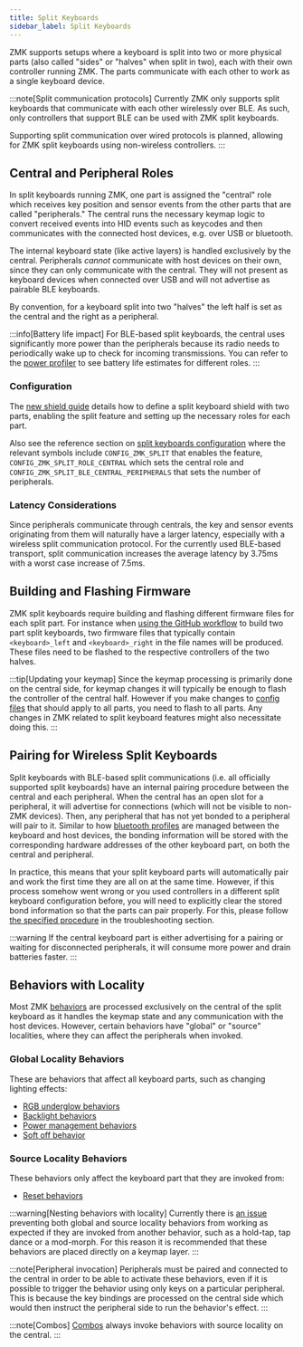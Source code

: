 ```yaml
---
title: Split Keyboards
sidebar_label: Split Keyboards
---
```


ZMK supports setups where a keyboard is split into two or more physical parts (also called "sides" or "halves" when split in two), each with their own controller running ZMK. The parts communicate with each other to work as a single keyboard device.

:::note[Split communication protocols]
Currently ZMK only supports split keyboards that communicate with each other wirelessly over BLE.
As such, only controllers that support BLE can be used with ZMK split keyboards.

Supporting split communication over wired protocols is planned, allowing for ZMK split keyboards using non-wireless controllers.
:::

## Central and Peripheral Roles

In split keyboards running ZMK, one part is assigned the "central" role which receives key position and sensor events from the other parts that are called "peripherals."
The central runs the necessary keymap logic to convert received events into HID events such as keycodes and then communicates with the connected host devices, e.g. over USB or bluetooth.

The internal keyboard state (like active layers) is handled exclusively by the central.
Peripherals _cannot_ communicate with host devices on their own, since they can only communicate with the central.
They will not present as keyboard devices when connected over USB and will not advertise as pairable BLE keyboards.

By convention, for a keyboard split into two "halves" the left half is set as the central and the right as a peripheral.

:::info[Battery life impact]
For BLE-based split keyboards, the central uses significantly more power than the peripherals because its radio needs to periodically wake up to check for incoming transmissions.
You can refer to the [power profiler](/power-profiler) to see battery life estimates for different roles.
:::

### Configuration

The [new shield guide](../development/new-shield.mdx) details how to define a split keyboard shield with two parts, enabling the split feature and setting up the necessary roles for each part.

Also see the reference section on [split keyboards configuration](../config/system.md#split-keyboards) where the relevant symbols include `CONFIG_ZMK_SPLIT` that enables the feature, `CONFIG_ZMK_SPLIT_ROLE_CENTRAL` which sets the central role and `CONFIG_ZMK_SPLIT_BLE_CENTRAL_PERIPHERALS` that sets the number of peripherals.

### Latency Considerations

Since peripherals communicate through centrals, the key and sensor events originating from them will naturally have a larger latency, especially with a wireless split communication protocol.
For the currently used BLE-based transport, split communication increases the average latency by 3.75ms with a worst case increase of 7.5ms.

## Building and Flashing Firmware

ZMK split keyboards require building and flashing different firmware files for each split part.
For instance when [using the GitHub workflow](../user-setup.mdx) to build two part split keyboards, two firmware files that typically contain `<keyboard>_left` and `<keyboard>_right` in the file names will be produced.
These files need to be flashed to the respective controllers of the two halves.

:::tip[Updating your keymap]
Since the keymap processing is primarily done on the central side, for keymap changes it will typically be enough to flash the controller of the central half.
However if you make changes to [config files](../config/index.md) that should apply to all parts, you need to flash to all parts.
Any changes in ZMK related to split keyboard features might also necessitate doing this.
:::

## Pairing for Wireless Split Keyboards

Split keyboards with BLE-based split communications (i.e. all officially supported split keyboards) have an internal pairing procedure between the central and each peripheral.
When the central has an open slot for a peripheral, it will advertise for connections (which will not be visible to non-ZMK devices).
Then, any peripheral that has not yet bonded to a peripheral will pair to it.
Similar to how [bluetooth profiles](bluetooth.md) are managed between the keyboard and host devices, the bonding information will be stored with the corresponding hardware addresses of the other keyboard part, on both the central and peripheral.

In practice, this means that your split keyboard parts will automatically pair and work the first time they are all on at the same time.
However, if this process somehow went wrong or you used controllers in a different split keyboard configuration before, you will need to explicitly clear the stored bond information so that the parts can pair properly.
For this, please follow [the specified procedure](../troubleshooting/connection-issues.mdx#split-keyboard-halves-unable-to-pair) in the troubleshooting section.

:::warning
If the central keyboard part is either advertising for a pairing or waiting for disconnected peripherals, it will consume more power and drain batteries faster.
:::

## Behaviors with Locality

Most ZMK [behaviors](../keymaps/behaviors/index.mdx) are processed exclusively on the central of the split keyboard as it handles the keymap state and any communication with the host devices.
However, certain behaviors have "global" or "source" localities, where they can affect the peripherals when invoked.

### Global Locality Behaviors

These are behaviors that affect all keyboard parts, such as changing lighting effects:

- [RGB underglow behaviors](../keymaps/behaviors/underglow.md)
- [Backlight behaviors](../keymaps/behaviors/backlight.md)
- [Power management behaviors](../keymaps/behaviors/power.md)
- [Soft off behavior](../keymaps/behaviors/soft-off.md)

### Source Locality Behaviors

These behaviors only affect the keyboard part that they are invoked from:

- [Reset behaviors](../keymaps/behaviors/reset.md)

:::warning[Nesting behaviors with locality]
Currently there is [an issue](https://github.com/zmkfirmware/zmk/issues/1494) preventing both global and source locality behaviors from working as expected if they are invoked from another behavior, such as a hold-tap, tap dance or a mod-morph.
For this reason it is recommended that these behaviors are placed directly on a keymap layer.
:::

:::note[Peripheral invocation]
Peripherals must be paired and connected to the central in order to be able to activate these behaviors, even if it is possible to trigger the behavior using only keys on a particular peripheral.
This is because the key bindings are processed on the central side which would then instruct the peripheral side to run the behavior's effect.
:::

:::note[Combos]
[Combos](../keymaps/combos.md) always invoke behaviors with source locality on the central.
:::
